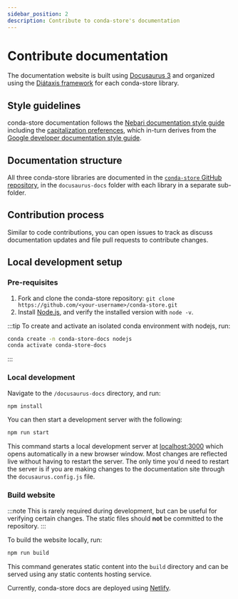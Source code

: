 ```yaml
---
sidebar_position: 2
description: Contribute to conda-store's documentation
---
```


# Contribute documentation

The documentation website is built using [Docusaurus 3][docusaurus] and organized using the [Diátaxis  framework][diataxis] for each conda-store library.

## Style guidelines

conda-store documentation follows the [Nebari documentation style guide][nebari-style-guide] including the [capitalization preferences][nebari-style-guide-capitalization], which in-turn derives from the [Google developer documentation style guide][google-style-guide].

## Documentation structure

All three conda-store libraries are documented in the [`conda-store` GitHub repository][cs-github], in the `docusaurus-docs` folder with each library in a separate sub-folder.

## Contribution process

Similar to code contributions, you can open issues to track as discuss documentation updates and file pull requests to contribute changes.

## Local development setup

### Pre-requisites

1. Fork and clone the conda-store repository: `git clone https://github.com/<your-username>/conda-store.git`
2. Install [Node.js][nodejs], and verify the installed version with `node -v`.

:::tip
To create and activate an isolated conda environment with nodejs, run:

```bash
conda create -n conda-store-docs nodejs
conda activate conda-store-docs
```
:::

### Local development

Navigate to the  `/docusaurus-docs` directory, and run:

```bash
npm install
```

You can then start a development server with the following:

```bash
npm run start
```

This command starts a local development server at [localhost:3000](http://localhost:3000) which opens automatically in a new browser window. Most changes are reflected live without having to restart the server.
The only time you'd need to restart the server is if you are making changes to the documentation site through the `docusaurus.config.js` file.

### Build website

:::note
This is rarely required during development, but can be useful for verifying certain changes. The static files should **not** be committed to the repository.
:::

To build the website locally, run:

```bash
npm run build
```

This command generates static content into the `build` directory and can be served using any static contents hosting service.

Currently, conda-store docs are deployed using [Netlify][netlify].


<!-- External links -->

[docusaurus]: https://www.nebari.dev/docs/community/style-guide
[diataxis]: https://diataxis.fr
[nebari-style-guide]: https://www.nebari.dev/docs/community/style-guide
[nebari-style-guide-capitalization]: https://www.nebari.dev/docs/community/style-guide#capitalization
[google-style-guide]: https://developers.google.cn/style
[nodejs]: https://nodejs.org/en
[netlify]: https://www.netlify.com
[cs-github]: https://github.com/conda-incubator/conda-store
